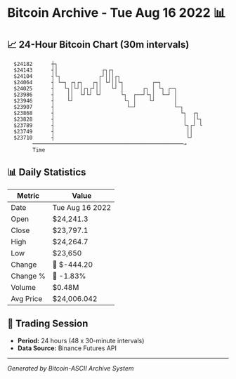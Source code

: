 # Bitcoin Archive - Tue Aug 16 2022 📊

## 📈 24-Hour Bitcoin Chart (30m intervals)

```
  $24182      ┼┐                                               
  $24143      ┤│              ┌┐┌┐                             
  $24104      ┤└┐            ┌┘│││┌┐                           
  $24064      ┤ └─┐ ┌┐┌┐   ┌┐│ └┘││└┐         ┌─┐              
  $24025      ┤   └┐│└┘│┌┐┌┘││   └┘ │      ┌┐ │ └┐ ┌─┐         
  $23986      ┤    ││  └┘└┘ └┘      └┐  ┌──┘└┐│  └─┘ │         
  $23946      ┤    └┘                └┐ │    └┘      │         
  $23907      ┤                       └─┘            └─┐       
  $23868      ┤                                        └┐  ┌┐  
  $23828      ┤                                         │  │└┐ 
  $23789      ┤                                         └┐┌┘ └ 
  $23749      ┤                                          ││    
  $23710      ┤                                          └┘    
        ────────────────────────────────────────────────→
        Time
```

## 📊 Daily Statistics

| Metric | Value |
|--------|-------|
| Date | Tue Aug 16 2022 |
| Open | $24,241.3 |
| Close | $23,797.1 |
| High | $24,264.7 |
| Low | $23,650 |
| Change | 🔴 $-444.20 |
| Change % | 🔴 -1.83% |
| Volume | $0.48M |
| Avg Price | $24,006.042 |

## 📅 Trading Session

- **Period:** 24 hours (48 x 30-minute intervals)
- **Data Source:** Binance Futures API

---
*Generated by Bitcoin-ASCII Archive System*
